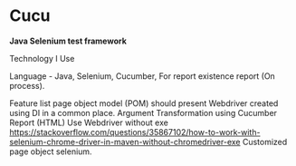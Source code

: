 # Cucu
<B>Java Selenium test framework</B>

Technology I Use 

Language - Java,
Selenium, 
Cucumber,
 For report existence report (On process).
 
Feature list page object model (POM) should present 
Webdriver created using DI in a common place.
Argument Transformation using Cucumber
Report (HTML)
Use Webdriver without exe https://stackoverflow.com/questions/35867102/how-to-work-with-selenium-chrome-driver-in-maven-without-chromedriver-exe
Customized page object selenium. 

